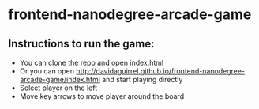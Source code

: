 frontend-nanodegree-arcade-game
===============================


## Instructions to run the game:

- You can clone the repo and open index.html
- Or you can open http://davidaguirrel.github.io/frontend-nanodegree-arcade-game/index.html and start playing directly
- Select player on the left
- Move key arrows to move player around the board
